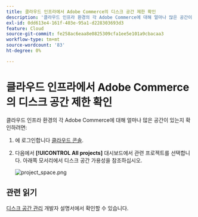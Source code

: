 ```yaml
---
title: 클라우드 인프라에서 Adobe Commerce의 디스크 공간 제한 확인
description: '클라우드 인프라 환경의 각 Adobe Commerce에 대해 얼마나 많은 공간이 있는지 확인하려면:'
exl-id: 0dd613e4-161f-403e-95a1-d228303693d3
feature: Cloud
source-git-commit: fe258ac6eaa8e0825309cfa1ee5e101a9cbacaa3
workflow-type: tm+mt
source-wordcount: '83'
ht-degree: 0%

---
```


# 클라우드 인프라에서 Adobe Commerce의 디스크 공간 제한 확인

클라우드 인프라 환경의 각 Adobe Commerce에 대해 얼마나 많은 공간이 있는지 확인하려면:

1. 에 로그인합니다 [클라우드 콘솔](https://console.adobecommerce.com).
1. 다음에서 **[!UICONTROL All projects]** 대시보드에서 관련 프로젝트를 선택합니다. 아래쪽 모서리에서 디스크 공간 가용성을 참조하십시오.

   ![project_space.png](/help/how-to/general/assets/project_space.png)

## 관련 읽기

[디스크 공간 관리](https://devdocs.magento.com/cloud/project/manage-disk-space.html) 개발자 설명서에서 확인할 수 있습니다.
